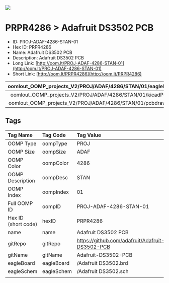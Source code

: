 


  
![][im]
# PRPR4286 > Adafruit DS3502 PCB

- ID: PROJ-ADAF-4286-STAN-01
- Hex ID: PRPR4286
- Name: Adafruit DS3502 PCB
- Description: Adafruit DS3502 PCB
- Long Link: [http://oom.lt/PROJ-ADAF-4286-STAN-01](http://oom.lt/PROJ-ADAF-4286-STAN-01)
- Short Link: [http://oom.lt/PRPR4286](http://oom.lt/PRPR4286)
  

|oomlout_OOMP_projects_V2/PROJ/ADAF/4286/STAN/01/eagleImage.png|oomlout_OOMP_projects_V2/PROJ/ADAF/4286/STAN/01/eagleSchemImage.png|oomlout_OOMP_projects_V2/PROJ/ADAF/4286/STAN/01/kicadPcb3dFront.png|oomlout_OOMP_projects_V2/PROJ/ADAF/4286/STAN/01/kicadPcb3dBack.png|
| :---: | :---: | :---: | :---: |
|oomlout_OOMP_projects_V2/PROJ/ADAF/4286/STAN/01/kicadPcb3d.png|oomlout_OOMP_projects_V2/PROJ/ADAF/4286/STAN/01/bomBack.png|oomlout_OOMP_projects_V2/PROJ/ADAF/4286/STAN/01/bomFront.png|oomlout_OOMP_projects_V2/PROJ/ADAF/4286/STAN/01/pcbdraw.svg|
|oomlout_OOMP_projects_V2/PROJ/ADAF/4286/STAN/01/pcbdrawBack.svg||||

## Tags
  

|Tag Name|Tag Code|Tag Value|
| :--- | :--- | :--- |
|OOMP Type|oompType|PROJ|
|OOMP Size|oompSize|ADAF|
|OOMP Color|oompColor|4286|
|OOMP Description|oompDesc|STAN|
|OOMP Index|oompIndex|01|
|Full OOMP ID|oompID|PROJ-ADAF-4286-STAN-01|
|Hex ID (short code)|hexID|PRPR4286|
|name|name|Adafruit DS3502 PCB|
|gitRepo|gitRepo|https://github.com/adafruit/Adafruit-DS3502-PCB|
|gitName|gitName|Adafruit-DS3502-PCB|
|eagleBoard|eagleBoard|/Adafruit DS3502.brd|
|eagleSchem|eagleSchem|/Adafruit DS3502.sch|
||||



[im]: PROJ/ADAF/4286/STAN/01/kicadPcb3d_450.png
